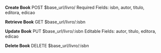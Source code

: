 **Create Book**
POST $base_url/livro/
Required Fields: isbn, autor, titulo, editora, edicao

**Retrieve Book**
GET $base_url/livro/:isbn

**Update Book**
PUT $base_url/livro/:isbn
Editable Fields: autor, titulo, editora, edicao

**Delete Book**
DELETE  $base_url/livro/:isbn